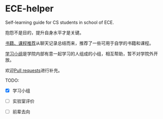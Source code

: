 # ECE-helper

Self-learning guide for CS students in school of ECE.

抱怨不是目的，提升自身水平才是关键。

[书籍、课程推荐](/book-and-course.md)从聊天记录总结而来，推荐了一些可用于自学的书籍和课程。

[学习小组](/study-group.md)是学院内部有意一起学习的人组成的小组，相互帮助，暂不对学院外开放。

欢迎[Pull requests](https://github.com/asuith/ECE-helper/pulls)进行补充。

TODO:

- [x] 学习小组
- [ ] 实验室评价
- [ ] 前辈去向


